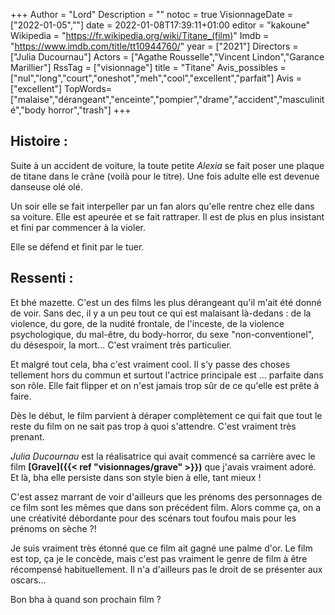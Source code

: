 +++
Author = "Lord"
Description = ""
notoc = true
VisionnageDate = ["2022-01-05",""]
date = 2022-01-08T17:39:11+01:00
editor = "kakoune"
Wikipedia = "https://fr.wikipedia.org/wiki/Titane_(film)"
Imdb = "https://www.imdb.com/title/tt10944760/"
year = ["2021"]
Directors = ["Julia Ducournau"]
Actors = ["Agathe Rousselle","Vincent Lindon","Garance Marillier"]
RssTag = ["visionnage"]
title = "Titane"
Avis_possibles = ["nul","long","court","oneshot","meh","cool","excellent","parfait"]
Avis = ["excellent"] 
TopWords=["malaise","dérangeant","enceinte","pompier","drame","accident","masculinité","body horror","trash"]
+++
## Histoire :
Suite à un accident de voiture, la toute petite *Alexia* se fait poser une plaque de titane dans le crâne (voilà pour le titre).
Une fois adulte elle est devenue danseuse olé olé.

Un soir elle se fait interpeller par un fan alors qu'elle rentre chez elle dans sa voiture.
Elle est apeurée et se fait rattraper.
Il est de plus en plus insistant et fini par commencer à la violer.

Elle se défend et finit par le tuer.

## Ressenti :
Et bhé mazette.
C'est un des films les plus dérangeant qu'il m'ait été donné de voir.
Sans dec, il y a un peu tout ce qui est malaisant là-dedans : de la violence, du gore, de la nudité frontale, de l'inceste, de la violence psychologique, du mal-être, du body-horror, du sexe "non-conventionel", du désespoir, la mort…
C'est vraiment très particulier.

Et malgré tout cela, bha c'est vraiment cool.
Il s'y passe des choses tellement hors du commun et surtout l'actrice principale est … parfaite dans son rôle.
Elle fait flipper et on n'est jamais trop sûr de ce qu'elle est prête à faire.

Dès le début, le film parvient à déraper complètement ce qui fait que tout le reste du film on ne sait pas trop à quoi s'attendre.
C'est vraiment très prenant.

*Julia Ducournau* est la réalisatrice qui avait commencé sa carrière avec le film **[Grave]({{< ref "visionnages/grave" >}})** que j'avais vraiment adoré.
Et là, bha elle persiste dans son style bien à elle, tant mieux !

C'est assez marrant de voir d'ailleurs que les prénoms des personnages de ce film sont les mêmes que dans son précédent film.
Alors comme ça, on a une créativité débordante pour des scénars tout foufou mais pour les prénoms on sèche ?!

Je suis vraiment très étonné que ce film ait gagné une palme d'or.
Le film est top, ça je le concède, mais c'est pas vraiment le genre de film à être récompensé habituellement.
Il n'a d'ailleurs pas le droit de se présenter aux oscars…

Bon bha à quand son prochain film ?
